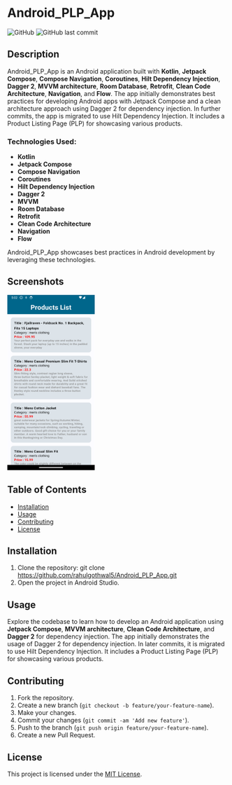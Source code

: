 # Android_PLP_App

![GitHub](https://img.shields.io/github/license/rahulgothwal5/Android_PLP_App)
![GitHub last commit](https://img.shields.io/github/last-commit/rahulgothwal5/Android_PLP_App)

## Description

Android_PLP_App is an Android application built with **Kotlin**, **Jetpack Compose**, **Compose Navigation**, **Coroutines**, **Hilt Dependency Injection**, **Dagger 2**, **MVVM architecture**, **Room Database**, **Retrofit**, **Clean Code Architecture**, **Navigation**, and **Flow**. The app initially demonstrates best practices for developing Android apps with Jetpack Compose and a clean architecture approach using Dagger 2 for dependency injection. In further commits, the app is migrated to use Hilt Dependency Injection. It includes a Product Listing Page (PLP) for showcasing various products.

### Technologies Used:

- **Kotlin**
- **Jetpack Compose**
- **Compose Navigation**
- **Coroutines**
- **Hilt Dependency Injection**
- **Dagger 2**
- **MVVM**
- **Room Database**
- **Retrofit**
- **Clean Code Architecture**
- **Navigation**
- **Flow**

Android_PLP_App showcases best practices in Android development by leveraging these technologies.

## Screenshots

<img src="screenshot/Screenshot_1710070333.png" alt="Screenshot" width="200" height="400">

## Table of Contents

- [Installation](#installation)
- [Usage](#usage)
- [Contributing](#contributing)
- [License](#license)

## Installation

1. Clone the repository:
git clone https://github.com/rahulgothwal5/Android_PLP_App.git
2. Open the project in Android Studio.

## Usage

Explore the codebase to learn how to develop an Android application using **Jetpack Compose**, **MVVM architecture**, **Clean Code Architecture**, and **Dagger 2** for dependency injection. The app initially demonstrates the usage of Dagger 2 for dependency injection. In later commits, it is migrated to use Hilt Dependency Injection. It includes a Product Listing Page (PLP) for showcasing various products.

## Contributing

1. Fork the repository.
2. Create a new branch (`git checkout -b feature/your-feature-name`).
3. Make your changes.
4. Commit your changes (`git commit -am 'Add new feature'`).
5. Push to the branch (`git push origin feature/your-feature-name`).
6. Create a new Pull Request.

## License

This project is licensed under the [MIT License](LICENSE).
